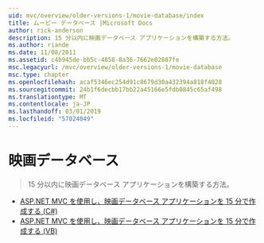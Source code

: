 ```yaml
---
uid: mvc/overview/older-versions-1/movie-database/index
title: ムービー データベース |Microsoft Docs
author: rick-anderson
description: 15 分以内に映画データベース アプリケーションを構築する方法。
ms.author: riande
ms.date: 11/08/2011
ms.assetid: c4b945de-bb5c-4858-8a36-7662e02887fe
msc.legacyurl: /mvc/overview/older-versions-1/movie-database
msc.type: chapter
ms.openlocfilehash: acaf5346ec254d91c8679d30a432394a818f4028
ms.sourcegitcommit: 24b1f6decbb17bb22a45166e5fdb0845c65af498
ms.translationtype: MT
ms.contentlocale: ja-JP
ms.lasthandoff: 03/01/2019
ms.locfileid: "57024049"
---
```

<a name="movie-database"></a>映画データベース
====================
> 15 分以内に映画データベース アプリケーションを構築する方法。


- [ASP.NET MVC を使用し、映画データベース アプリケーションを 15 分で作成する (C#)](create-a-movie-database-application-in-15-minutes-with-asp-net-mvc-cs.md)
- [ASP.NET MVC を使用し、映画データベース アプリケーションを 15 分で作成する (VB)](create-a-movie-database-application-in-15-minutes-with-asp-net-mvc-vb.md)
